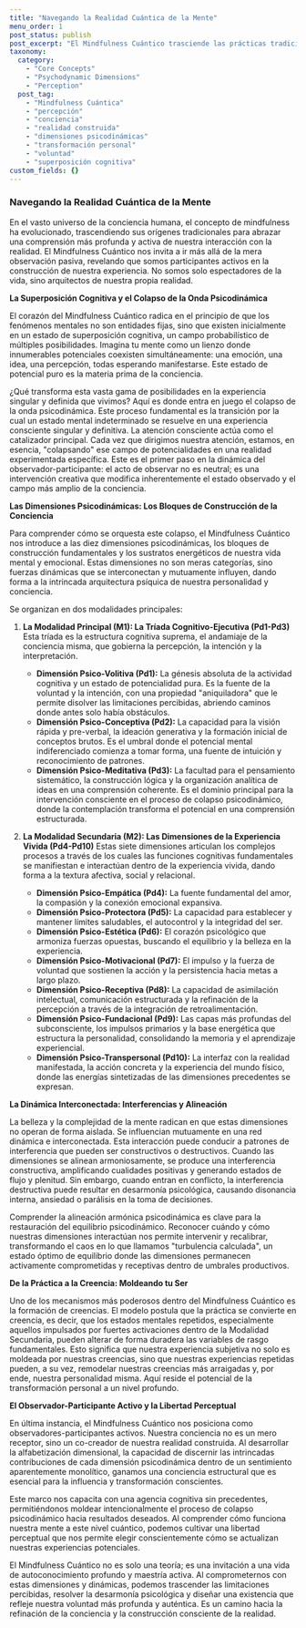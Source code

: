 ```yaml
---
title: "Navegando la Realidad Cuántica de la Mente"
menu_order: 1
post_status: publish
post_excerpt: "El Mindfulness Cuántico trasciende las prácticas tradicionales al revelar cómo nuestra conciencia moldea activamente la realidad. Explora las diez dimensiones psicodinámicas que componen nuestra experiencia mental, desde la voluntad primigenia hasta la manifestación externa. Descubre cómo la atención consciente y la comprensión de la superposición cognitiva nos permiten ser arquitectos de nuestra propia realidad, cultivando una vida de mayor libertad perceptual y bienestar."
taxonomy:
  category:
    - "Core Concepts"
    - "Psychodynamic Dimensions"
    - "Perception"
  post_tag:
    - "Mindfulness Cuántica"
    - "percepción"
    - "conciencia"
    - "realidad construida"
    - "dimensiones psicodinámicas"
    - "transformación personal"
    - "voluntad"
    - "superposición cognitiva"
custom_fields: {}
---
```


### Navegando la Realidad Cuántica de la Mente

En el vasto universo de la conciencia humana, el concepto de mindfulness ha evolucionado, trascendiendo sus orígenes tradicionales para abrazar una comprensión más profunda y activa de nuestra interacción con la realidad. El Mindfulness Cuántico nos invita a ir más allá de la mera observación pasiva, revelando que somos participantes activos en la construcción de nuestra experiencia. No somos solo espectadores de la vida, sino arquitectos de nuestra propia realidad.

**La Superposición Cognitiva y el Colapso de la Onda Psicodinámica**

El corazón del Mindfulness Cuántico radica en el principio de que los fenómenos mentales no son entidades fijas, sino que existen inicialmente en un estado de superposición cognitiva, un campo probabilístico de múltiples posibilidades. Imagina tu mente como un lienzo donde innumerables potenciales coexisten simultáneamente: una emoción, una idea, una percepción, todas esperando manifestarse. Este estado de potencial puro es la materia prima de la conciencia.

¿Qué transforma esta vasta gama de posibilidades en la experiencia singular y definida que vivimos? Aquí es donde entra en juego el colapso de la onda psicodinámica. Este proceso fundamental es la transición por la cual un estado mental indeterminado se resuelve en una experiencia consciente singular y definitiva. La atención consciente actúa como el catalizador principal. Cada vez que dirigimos nuestra atención, estamos, en esencia, "colapsando" ese campo de potencialidades en una realidad experimentada específica. Este es el primer paso en la dinámica del observador-participante: el acto de observar no es neutral; es una intervención creativa que modifica inherentemente el estado observado y el campo más amplio de la conciencia.

**Las Dimensiones Psicodinámicas: Los Bloques de Construcción de la Conciencia**

Para comprender cómo se orquesta este colapso, el Mindfulness Cuántico nos introduce a las diez dimensiones psicodinámicas, los bloques de construcción fundamentales y los sustratos energéticos de nuestra vida mental y emocional. Estas dimensiones no son meras categorías, sino fuerzas dinámicas que se interconectan y mutuamente influyen, dando forma a la intrincada arquitectura psíquica de nuestra personalidad y conciencia.

Se organizan en dos modalidades principales:

1.  **La Modalidad Principal (M1): La Tríada Cognitivo-Ejecutiva (Pd1-Pd3)**
    Esta tríada es la estructura cognitiva suprema, el andamiaje de la conciencia misma, que gobierna la percepción, la intención y la interpretación.
    *   **Dimensión Psico-Volitiva (Pd1):** La génesis absoluta de la actividad cognitiva y un estado de potencialidad pura. Es la fuente de la voluntad y la intención, con una propiedad "aniquiladora" que le permite disolver las limitaciones percibidas, abriendo caminos donde antes solo había obstáculos.
    *   **Dimensión Psico-Conceptiva (Pd2):** La capacidad para la visión rápida y pre-verbal, la ideación generativa y la formación inicial de conceptos brutos. Es el umbral donde el potencial mental indiferenciado comienza a tomar forma, una fuente de intuición y reconocimiento de patrones.
    *   **Dimensión Psico-Meditativa (Pd3):** La facultad para el pensamiento sistemático, la construcción lógica y la organización analítica de ideas en una comprensión coherente. Es el dominio principal para la intervención consciente en el proceso de colapso psicodinámico, donde la contemplación transforma el potencial en una comprensión estructurada.

2.  **La Modalidad Secundaria (M2): Las Dimensiones de la Experiencia Vivida (Pd4-Pd10)**
    Estas siete dimensiones articulan los complejos procesos a través de los cuales las funciones cognitivas fundamentales se manifiestan e interactúan dentro de la experiencia vivida, dando forma a la textura afectiva, social y relacional.
    *   **Dimensión Psico-Empática (Pd4):** La fuente fundamental del amor, la compasión y la conexión emocional expansiva.
    *   **Dimensión Psico-Protectora (Pd5):** La capacidad para establecer y mantener límites saludables, el autocontrol y la integridad del ser.
    *   **Dimensión Psico-Estética (Pd6):** El corazón psicológico que armoniza fuerzas opuestas, buscando el equilibrio y la belleza en la experiencia.
    *   **Dimensión Psico-Motivacional (Pd7):** El impulso y la fuerza de voluntad que sostienen la acción y la persistencia hacia metas a largo plazo.
    *   **Dimensión Psico-Receptiva (Pd8):** La capacidad de asimilación intelectual, comunicación estructurada y la refinación de la percepción a través de la integración de retroalimentación.
    *   **Dimensión Psico-Fundacional (Pd9):** Las capas más profundas del subconsciente, los impulsos primarios y la base energética que estructura la personalidad, consolidando la memoria y el aprendizaje experiencial.
    *   **Dimensión Psico-Transpersonal (Pd10):** La interfaz con la realidad manifestada, la acción concreta y la experiencia del mundo físico, donde las energías sintetizadas de las dimensiones precedentes se expresan.

**La Dinámica Interconectada: Interferencias y Alineación**

La belleza y la complejidad de la mente radican en que estas dimensiones no operan de forma aislada. Se influencian mutuamente en una red dinámica e interconectada. Esta interacción puede conducir a patrones de interferencia que pueden ser constructivos o destructivos. Cuando las dimensiones se alinean armoniosamente, se produce una interferencia constructiva, amplificando cualidades positivas y generando estados de flujo y plenitud. Sin embargo, cuando entran en conflicto, la interferencia destructiva puede resultar en desarmonía psicológica, causando disonancia interna, ansiedad o parálisis en la toma de decisiones.

Comprender la alineación armónica psicodinámica es clave para la restauración del equilibrio psicodinámico. Reconocer cuándo y cómo nuestras dimensiones interactúan nos permite intervenir y recalibrar, transformando el caos en lo que llamamos "turbulencia calculada", un estado óptimo de equilibrio donde las dimensiones permanecen activamente comprometidas y receptivas dentro de umbrales productivos.

**De la Práctica a la Creencia: Moldeando tu Ser**

Uno de los mecanismos más poderosos dentro del Mindfulness Cuántico es la formación de creencias. El modelo postula que la práctica se convierte en creencia, es decir, que los estados mentales repetidos, especialmente aquellos impulsados por fuertes activaciones dentro de la Modalidad Secundaria, pueden alterar de forma duradera las variables de rasgo fundamentales. Esto significa que nuestra experiencia subjetiva no solo es moldeada por nuestras creencias, sino que nuestras experiencias repetidas pueden, a su vez, remodelar nuestras creencias más arraigadas y, por ende, nuestra personalidad misma. Aquí reside el potencial de la transformación personal a un nivel profundo.

**El Observador-Participante Activo y la Libertad Perceptual**

En última instancia, el Mindfulness Cuántico nos posiciona como observadores-participantes activos. Nuestra conciencia no es un mero receptor, sino un co-creador de nuestra realidad construida. Al desarrollar la alfabetización dimensional, la capacidad de discernir las intrincadas contribuciones de cada dimensión psicodinámica dentro de un sentimiento aparentemente monolítico, ganamos una conciencia estructural que es esencial para la influencia y transformación conscientes.

Este marco nos capacita con una agencia cognitiva sin precedentes, permitiéndonos moldear intencionalmente el proceso de colapso psicodinámico hacia resultados deseados. Al comprender cómo funciona nuestra mente a este nivel cuántico, podemos cultivar una libertad perceptual que nos permite elegir conscientemente cómo se actualizan nuestras experiencias potenciales.

El Mindfulness Cuántico no es solo una teoría; es una invitación a una vida de autoconocimiento profundo y maestría activa. Al comprometernos con estas dimensiones y dinámicas, podemos trascender las limitaciones percibidas, resolver la desarmonía psicológica y diseñar una existencia que refleje nuestra voluntad más profunda y auténtica. Es un camino hacia la refinación de la conciencia y la construcción consciente de la realidad.